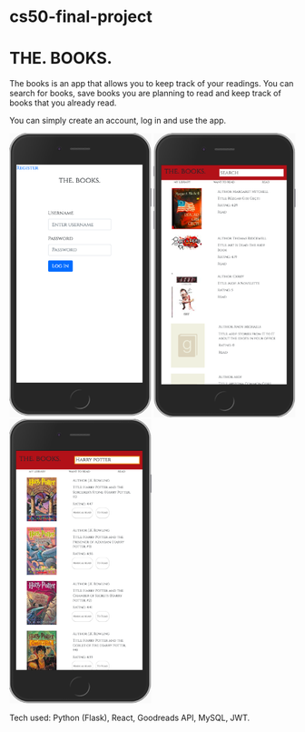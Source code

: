 # cs50-final-project

# THE. BOOKS.

The books is an app that allows you to keep track of your readings. You can search for books, save books you are planning to read and keep track of books that you already read.

You can simply create an account, log in and use the app.
<div display="flex" flex-direction="row">
  <img src="/images/Screen Shot 2019-07-26 at 19.52.15.png" width="250" height="500" display="inline"/>
  <img src="/images/Screen Shot 2019-07-26 at 19.43.57.png" width="250" height="500" display="inline-block"/>
  <img src="/images/Screen Shot 2019-07-26 at 19.44.14.png" width="250" height="500" display="inline-block"/>
</div>

Tech used: Python (Flask), React, Goodreads API, MySQL, JWT.
